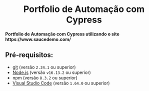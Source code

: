 <h1 align="center"> Portfolio de Automação com Cypress </h1> 
<h4>Portfolio de Automação com Cypress utilizando o site https://www.saucedemo.com/</h4>
<h2> Pré-requisitos:</h2>

- [git](https://git-scm.com/) (versão `2.34.1` ou superior)
- [Node.js](https://nodejs.org/en/) (versão `v16.13.2` ou superior)
- npm (versão `8.3.2` ou superior)
- [Visual Studio Code](https://code.visualstudio.com/) (versão `1.64.0` ou superior)
 

